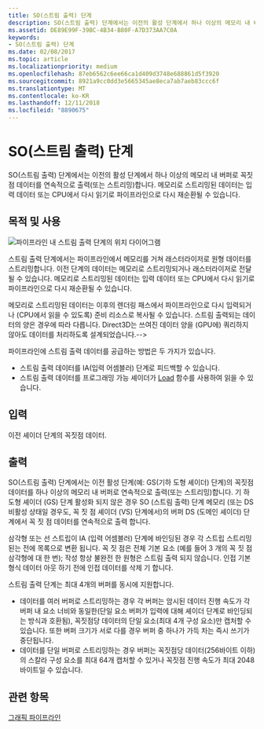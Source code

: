 ```yaml
---
title: SO(스트림 출력) 단계
description: SO(스트림 출력) 단계에서는 이전의 활성 단계에서 하나 이상의 메모리 내 버퍼로 꼭짓점 데이터를 연속적으로 출력(또는 스트리밍)합니다. 메모리로 스트리밍된 데이터는 입력 데이터 또는 CPU에서 다시 읽기로 파이프라인으로 다시 재순환될 수 있습니다.
ms.assetid: DE89E99F-39BC-4B34-B80F-A7D373AA7C0A
keywords:
- SO(스트림 출력) 단계
ms.date: 02/08/2017
ms.topic: article
ms.localizationpriority: medium
ms.openlocfilehash: 87eb6562c6ee66ca1d409d3748e688861d5f3920
ms.sourcegitcommit: 8921a9cc0dd3e5665345ae8eca7ab7aeb83ccc6f
ms.translationtype: MT
ms.contentlocale: ko-KR
ms.lasthandoff: 12/11/2018
ms.locfileid: "8890675"
---
```

# <a name="stream-output-so-stage"></a>SO(스트림 출력) 단계


SO(스트림 출력) 단계에서는 이전의 활성 단계에서 하나 이상의 메모리 내 버퍼로 꼭짓점 데이터를 연속적으로 출력(또는 스트리밍)합니다. 메모리로 스트리밍된 데이터는 입력 데이터 또는 CPU에서 다시 읽기로 파이프라인으로 다시 재순환될 수 있습니다.

## <a name="span-idpurposeandusesspanspan-idpurposeandusesspanspan-idpurposeandusesspanpurpose-and-uses"></a><span id="Purpose_and_uses"></span><span id="purpose_and_uses"></span><span id="PURPOSE_AND_USES"></span>목적 및 사용


![파이프라인 내 스트림 출력 단계의 위치 다이어그램](images/d3d10-pipeline-stages-so.png)

스트림 출력 단계에서는 파이프라인에서 메모리를 거쳐 래스터라이저로 원형 데이터를 스트리밍합니다. 이전 단계의 데이터는 메모리로 스트리밍되거나 래스터라이저로 전달될 수 있습니다. 메모리로 스트리밍된 데이터는 입력 데이터 또는 CPU에서 다시 읽기로 파이프라인으로 다시 재순환될 수 있습니다.

메모리로 스트리밍된 데이터는 이후의 렌더링 패스에서 파이프라인으로 다시 입력되거나 (CPU에서 읽을 수 있도록) 준비 리소스로 복사될 수 있습니다. 스트림 출력되는 데이터의 양은 경우에 따라 다릅니다. Direct3D는 쓰여진 데이터 양을 (GPU에) 쿼리하지 않아도 데이터를 처리하도록 설계되었습니다.--&gt;

파이프라인에 스트림 출력 데이터를 공급하는 방법은 두 가지가 있습니다.

-   스트림 출력 데이터를 IA(입력 어셈블러) 단계로 피드백할 수 있습니다.
-   스트림 출력 데이터를 프로그래밍 가능 셰이더가 [Load](https://msdn.microsoft.com/library/windows/desktop/bb509694) 함수를 사용하여 읽을 수 있습니다.

## <a name="span-idinputspanspan-idinputspanspan-idinputspaninput"></a><span id="Input"></span><span id="input"></span><span id="INPUT"></span>입력


이전 셰이더 단계의 꼭짓점 데이터.

## <a name="span-idoutputspanspan-idoutputspanspan-idoutputspanoutput"></a><span id="Output"></span><span id="output"></span><span id="OUTPUT"></span>출력


SO(스트림 출력) 단계에서는 이전 활성 단계(예: GS(기하 도형 셰이더) 단계)의 꼭짓점 데이터를 하나 이상의 메모리 내 버퍼로 연속적으로 출력(또는 스트리밍)합니다. 기 하 도형 셰이더 (GS) 단계 활성화 되지 않은 경우 SO (스트림 출력) 단계 메모리 (또는 DS 비활성 상태일 경우도, 꼭 짓 점 셰이더 (VS) 단계에서)의 버퍼 DS (도메인 셰이더) 단계에서 꼭 짓 점 데이터를 연속적으로 출력 합니다.

삼각형 또는 선 스트립이 IA (입력 어셈블러) 단계에 바인딩된 경우 각 스트립 스트리밍된는 전에 목록으로 변환 됩니다. 꼭 짓 점은 전체 기본 요소 (예를 들어 3 개의 꼭 짓 점 삼각형에 대 한 번); 작성 항상 불완전 한 원형은 스트림 출력 되지 않습니다. 인접 기본 형식 데이터 아웃 하기 전에 인접 데이터를 삭제 기 합니다.

스트림 출력 단계는 최대 4개의 버퍼를 동시에 지원합니다.

-   데이터를 여러 버퍼로 스트리밍하는 경우 각 버퍼는 암시된 데이터 진행 속도가 각 버퍼 내 요소 너비와 동일한(단일 요소 버퍼가 입력에 대해 셰이더 단계로 바인딩되는 방식과 호환됨), 꼭짓점당 데이터의 단일 요소(최대 4개 구성 요소)만 캡처할 수 있습니다. 또한 버퍼 크기가 서로 다를 경우 버퍼 중 하나가 가득 차는 즉시 쓰기가 중단됩니다.
-   데이터를 단일 버퍼로 스트리밍하는 경우 버퍼는 꼭짓점당 데이터(256바이트 이하)의 스칼라 구성 요소를 최대 64개 캡처할 수 있거나 꼭짓점 진행 속도가 최대 2048바이트일 수 있습니다.

## <a name="span-idrelated-topicsspanrelated-topics"></a><span id="related-topics"></span>관련 항목


[그래픽 파이프라인](graphics-pipeline.md)

 

 




